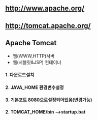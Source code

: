 ## http://www.apache.org/

## http://tomcat.apache.org/

## Apache Tomcat
- 웹(WWW,HTTP)서버
- 웹(서블릿&JSP) 컨테이너

#### 1. 다운로드설치
#### 2. JAVA_HOME 환경변수설정
#### 3. 기본포트 8080으로설정되어있음(변경가능)
#### 2. TOMCAT_HOME/bin -->startup.bat
